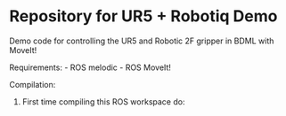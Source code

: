 # Repository for UR5 + Robotiq Demo
Demo code for controlling the UR5 and Robotic 2F gripper in BDML with MoveIt!

Requirements:
    - ROS melodic
    - ROS MoveIt!

Compilation:
1. First time compiling this ROS workspace do:

